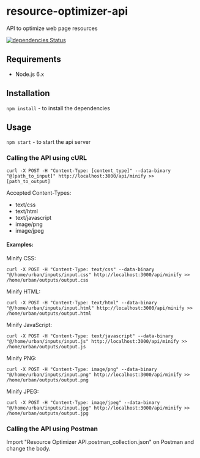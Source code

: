 # resource-optimizer-api
API to optimize web page resources

[![dependencies Status](https://david-dm.org/diegourban/resource-optimizer-api/status.svg)](https://david-dm.org/diegourban/resource-optimizer-api)

## Requirements
* Node.js 6.x

## Installation
```npm install``` - to install the dependencies

## Usage
```npm start``` - to start the api server

### Calling the API using cURL

```
curl -X POST -H "Content-Type: [content_type]" --data-binary "@[path_to_input]" http://localhost:3000/api/minify >> [path_to_output]
```

Accepted Content-Types:
- text/css
- text/html
- text/javascript
- image/png
- image/jpeg


#### Examples:

Minify CSS:
```
curl -X POST -H "Content-Type: text/css" --data-binary "@/home/urban/inputs/input.css" http://localhost:3000/api/minify >> /home/urban/outputs/output.css
```

Minify HTML:
```
curl -X POST -H "Content-Type: text/html" --data-binary "@/home/urban/inputs/input.html" http://localhost:3000/api/minify >> /home/urban/outputs/output.html
```

Minify JavaScript:
```
curl -X POST -H "Content-Type: text/javascript" --data-binary "@/home/urban/inputs/input.js" http://localhost:3000/api/minify >> /home/urban/outputs/output.js
```

Minify PNG:
```
curl -X POST -H "Content-Type: image/png" --data-binary "@/home/urban/inputs/input.png" http://localhost:3000/api/minify >> /home/urban/outputs/output.png
```

Minify JPEG:
```
curl -X POST -H "Content-Type: image/jpeg" --data-binary "@/home/urban/inputs/input.jpg" http://localhost:3000/api/minify >> /home/urban/outputs/output.jpg
```


### Calling the API using Postman

Import "Resource Optimizer API.postman_collection.json" on Postman and change the body.
